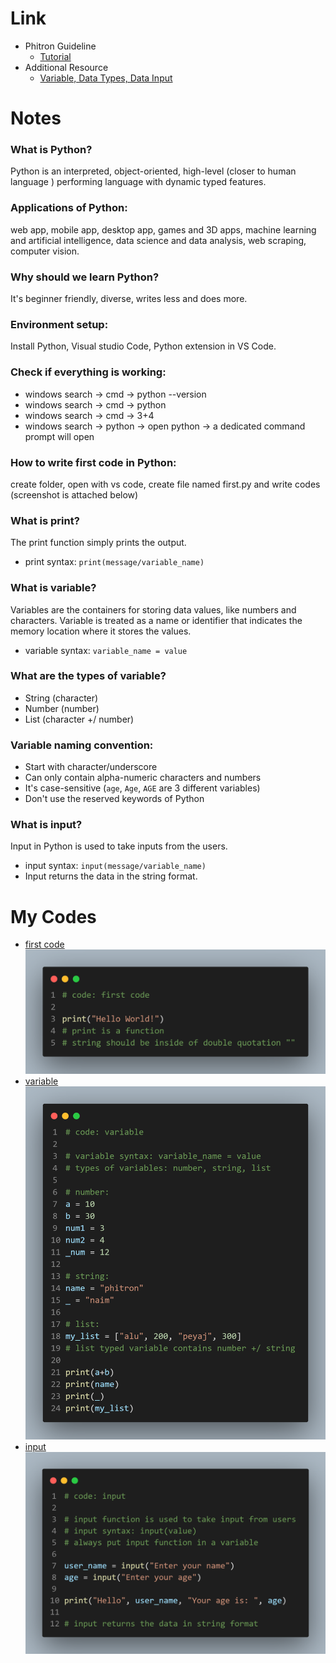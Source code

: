 # Link

- Phitron Guideline
    - [Tutorial](https://youtu.be/F6yB8CqTqaU)
- Additional Resource
    - [Variable, Data Types, Data Input](https://python.maateen.me/docs/variable-data-type-data-input/)

# Notes

### What is Python?
Python is an interpreted, object-oriented, high-level (closer to human language ) performing language with dynamic typed features.

### Applications of Python:
web app, mobile app, desktop app, games and 3D apps, machine learning and artificial intelligence, data science and data analysis, web scraping, computer vision.

### Why should we learn Python?
It's beginner friendly, diverse, writes less and does more.

### Environment setup:
Install Python, Visual studio Code, Python extension in VS Code.

### Check if everything is working:
- windows search → cmd → python --version
- windows search → cmd → python
- windows search → cmd → 3+4
- windows search → python → open python → a dedicated command prompt will open

### How to write first code in Python:
create folder, open with vs code, create file named first.py and write codes (screenshot is attached below)

### What is print?
The print function simply prints the output.
- print syntax: `print(message/variable_name)`

### What is variable?
Variables are the containers for storing data values, like numbers and characters. Variable is treated as a name or identifier that indicates the memory location where it stores the values.
- variable syntax: `variable_name = value`

### What are the types of variable?
- String (character)
- Number (number)
- List (character +/ number)

### Variable naming convention:
- Start with character/underscore
- Can only contain alpha-numeric characters and numbers
- It's case-sensitive (`age`, `Age`, `AGE` are 3 different variables)
- Don't use the reserved keywords of Python

### What is input?
Input in Python is used to take inputs from the users.
- input syntax: `input(message/variable_name)`
- Input returns the data in the string format.

# My Codes

- [first code](/coding-files/1-first.py)
![](/code-image/first.png)
- [variable](/coding-files/1-variable.py)
![](/code-image/variable.png)
- [input](/coding-files/1-input.py)
![](/code-image/input.png)